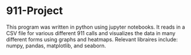 # 911-Project
This program was written in python using jupyter notebooks. It reads in a CSV file for various different 911 calls and visualizes the data in many different forms 
using graphs and heatmaps. Relevant libraires include: numpy, pandas, matplotlib, and seaborn. 
